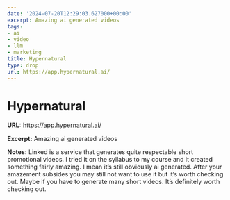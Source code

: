```yaml
---
date: '2024-07-20T12:29:03.627000+00:00'
excerpt: Amazing ai generated videos
tags:
- ai
- video
- llm
- marketing
title: Hypernatural
type: drop
url: https://app.hypernatural.ai/
---
```


# Hypernatural

**URL:** https://app.hypernatural.ai/

**Excerpt:** Amazing ai generated videos

**Notes:**
Linked is a service that generates quite respectable short promotional videos. I tried it on the syllabus to my course and it created something fairly amazing. I mean it’s still obviously ai generated. After your amazement subsides you may still not want to use it but it’s worth checking out. Maybe if you have to generate many short videos. It’s definitely worth checking out. 

